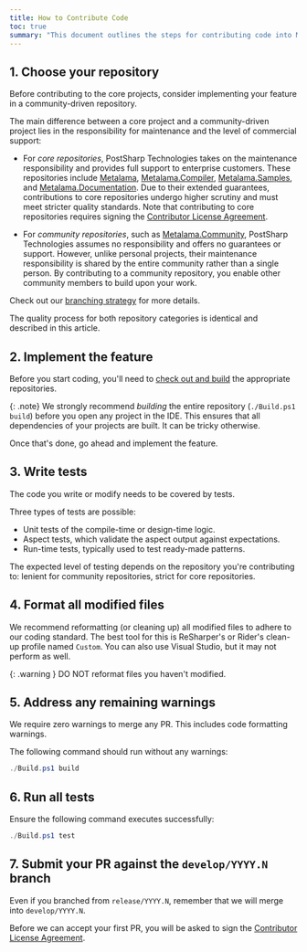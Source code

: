```yaml
---
title: How to Contribute Code
toc: true
summary: "This document outlines the steps for contributing code into Metalama repositories, including feature implementation, testing, formatting, and submitting a pull request."
---
```


## 1. Choose your repository

Before contributing to the core projects, consider implementing your feature in a community-driven repository.

The main difference between a core project and a community-driven project lies in the responsibility for maintenance and the level of commercial support:

- For _core repositories_, PostSharp Technologies takes on the maintenance responsibility and provides full support to enterprise customers. These repositories include [Metalama](https://github.com/metalama/Metalama), [Metalama.Compiler](https://github.com/metalama/Metalama.Compiler), [Metalama.Samples](https://github.com/metalama/Metalama.Samples), and [Metalama.Documentation](https://github.com/metalama/Metalama.Documentation). Due to their extended guarantees, contributions to core repositories undergo higher scrutiny and must meet stricter quality standards. Note that contributing to core repositories requires signing the [Contributor License Agreement](cla).

- For _community repositories_, such as [Metalama.Community](https://github.com/postsharp/Metalama.Community), PostSharp Technologies assumes no responsibility and offers no guarantees or support. However, unlike personal projects, their maintenance responsibility is shared by the entire community rather than a single person. By contributing to a community repository, you enable other community members to build upon your work.

Check out our [branching strategy](branching) for more details.

The quality process for both repository categories is identical and described in this article.

## 2. Implement the feature

Before you start coding, you'll need to [check out and build](build-from-source) the appropriate repositories.

{: .note}
We strongly recommend _building_ the entire repository (`./Build.ps1 build`) before you open any project in the IDE. This ensures that all dependencies of your projects are built. It can be tricky otherwise.

Once that's done, go ahead and implement the feature.

## 3. Write tests

The code you write or modify needs to be covered by tests.

Three types of tests are possible:
- Unit tests of the compile-time or design-time logic.
- Aspect tests, which validate the aspect output against expectations.
- Run-time tests, typically used to test ready-made patterns.

The expected level of testing depends on the repository you're contributing to: lenient for community repositories, strict for core repositories.

## 4. Format all modified files

We recommend reformatting (or cleaning up) all modified files to adhere to our coding standard. The best tool for this is ReSharper's or Rider's clean-up profile named `Custom`. You can also use Visual Studio, but it may not perform as well.

{: .warning }
DO NOT reformat files you haven't modified.

## 5. Address any remaining warnings

We require zero warnings to merge any PR. This includes code formatting warnings.

The following command should run without any warnings:

```powershell
./Build.ps1 build
```

## 6. Run all tests

Ensure the following command executes successfully:

```powershell
./Build.ps1 test
```

## 7. Submit your PR against the `develop/YYYY.N` branch

Even if you branched from `release/YYYY.N`, remember that we will merge into `develop/YYYY.N`.

Before we can accept your first PR, you will be asked to sign the [Contributor License Agreement](cla).

